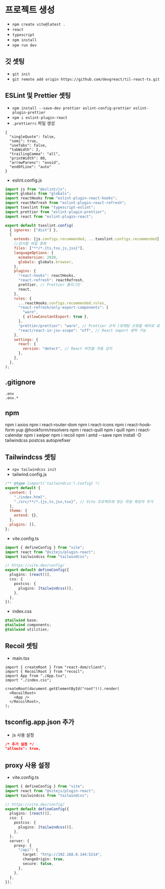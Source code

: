 # 프로젝트 생성

- `npm create vite@latest .`
- `react`
- `typescript`
- `npm install`
- `npm run dev`

## 깃 셋팅

- `git init`
- `git remote add origin https://github.com/devgreact/til-react-ts.git`

## ESLint 및 Prettier 셋팅

- `npm install --save-dev prettier eslint-config-prettier eslint-plugin-prettier`
- `npm i eslint-plugin-react`
- `.prettierrc` 파일 생성

```
{
  "singleQuote": false,
  "semi": true,
  "useTabs": false,
  "tabWidth": 2,
  "trailingComma": "all",
  "printWidth": 80,
  "arrowParens": "avoid",
  "endOfLine": "auto"
}
```

- eslint.config.js

```js
import js from "@eslint/js";
import globals from "globals";
import reactHooks from "eslint-plugin-react-hooks";
import reactRefresh from "eslint-plugin-react-refresh";
import tseslint from "typescript-eslint";
import prettier from "eslint-plugin-prettier";
import react from "eslint-plugin-react";

export default tseslint.config(
  { ignores: ["dist"] },
  {
    extends: [js.configs.recommended, ...tseslint.configs.recommended],
    //검사할 파일 종류
    files: ["**/*.{ts,tsx,js,jsx}"],
    languageOptions: {
      ecmaVersion: 2020,
      globals: globals.browser,
    },
    plugins: {
      "react-hooks": reactHooks,
      "react-refresh": reactRefresh,
      prettier, // Prettier 플러그인
      react,
    },
    rules: {
      ...reactHooks.configs.recommended.rules,
      "react-refresh/only-export-components": [
        "warn",
        { allowConstantExport: true },
      ],
      "prettier/prettier": "warn", // Prettier 규칙 (포매팅 오류를 에러로 표시)
      "react/react-in-jsx-scope": "off", // React import 생략 가능
    },
    settings: {
      react: {
        version: "detect", // React 버전을 자동 감지
      },
    },
  },
);
```

## .gitignore

```
.env
.env.*
```

## npm

npm i axios
npm i react-router-dom
npm i react-icons
npm i react-hook-form yup @hookform/resolvers
npm i react-quill
npm i quill
npm i react-calendar
npm i swiper
npm i recoil
npm i antd --save
npm install -D tailwindcss postcss autoprefixer

## Tailwindcss 셋팅

- `npx tailwindcss init`
- tailwind.config.js

```js
/** @type {import('tailwindcss').Config} */
export default {
  content: [
    "./index.html",
    "./src/**/*.{js,ts,jsx,tsx}", // Vite 프로젝트에 맞는 파일 확장자 추가
  ],
  theme: {
    extend: {},
  },
  plugins: [],
};
```

- vite.config.ts

```ts
import { defineConfig } from "vite";
import react from "@vitejs/plugin-react";
import tailwindcss from "tailwindcss";

// https://vite.dev/config/
export default defineConfig({
  plugins: [react()],
  css: {
    postcss: {
      plugins: [tailwindcss()],
    },
  },
});
```

- index.css

```css
@tailwind base;
@tailwind components;
@tailwind utilities;
```

## Recoil 셋팅

- main.tsx

```tsx
import { createRoot } from "react-dom/client";
import { RecoilRoot } from "recoil";
import App from "./App.tsx";
import "./index.css";

createRoot(document.getElementById("root")!).render(
  <RecoilRoot>
    <App />
  </RecoilRoot>,
);
```

## tsconfig.app.json 추가

- js 사용 설정

```json
/* 추가 설정 */
"allowJs": true,
```

## proxy 사용 설정

- vite.config.ts

```ts
import { defineConfig } from "vite";
import react from "@vitejs/plugin-react";
import tailwindcss from "tailwindcss";

// https://vite.dev/config/
export default defineConfig({
  plugins: [react()],
  css: {
    postcss: {
      plugins: [tailwindcss()],
    },
  },
  server: {
    proxy: {
      "/api": {
        target: "http://192.168.0.144:5214",
        changeOrigin: true,
        secure: false,
      },
    },
  },
});
```
